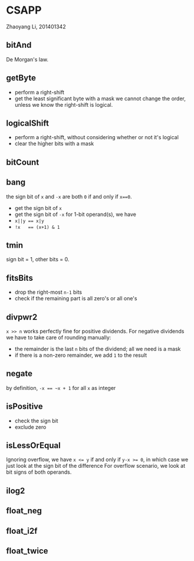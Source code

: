 # CSAPP
Zhaoyang Li, 201401342

## bitAnd
De Morgan's law.

## getByte
* perform a right-shift
* get the least significant byte with a mask
we cannot change the order, unless we know the right-shift is logical.

## logicalShift
* perform a right-shift, without considering whether or not it's logical
* clear the higher bits with a mask

## bitCount

## bang
the sign bit of `x` and `-x` are both `0` if and only if `x==0`.
* get the sign bit of `x`
* get the sign bit of `-x`
for 1-bit operand(s), we have
* `x||y == x|y`
* `!x   == (x+1) & 1`

## tmin
sign bit = 1, other bits = 0.

## fitsBits
* drop the right-most `n-1` bits
* check if the remaining part is all zero's or all one's

## divpwr2
`x >> n` works perfectly fine for positive dividends.
For negative dividends we have to take care of rounding manually:
* the remainder is the last `n` bits of the dividend; all we need is a mask
* if there is a non-zero remainder, we add `1` to the result

## negate
by definition, `-x == ~x + 1` for all `x` as integer

## isPositive
* check the sign bit
* exclude zero

## isLessOrEqual
Ignoring overflow, we have `x <= y` if and only if `y-x >= 0`, in which case we just look at the sign bit of the difference
For overflow scenario, we look at bit signs of both operands.

## ilog2

## float_neg

## float_i2f

## float_twice
